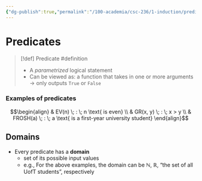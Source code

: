 ```yaml
---
{"dg-publish":true,"permalink":"/100-academia/csc-236/1-induction/predicates/","tags":["university","#lecture","#cs"],"created":"2024-08-04T19:29:44.192-04:00","updated":"2024-08-05T16:47:49.693-04:00"}
---
```


# Predicates

> [!def] Predicate #definition 
> - A *parametrized* logical statement
> - Can be viewed as: a function that takes in one or more arguments → only outputs `True` or `False`

### Examples of predicates

$$\begin{align} 
& EV(n) \; : \; n \text{ is even} \\
& GR(x, y) \; : \; x > y \\
& FROSH(a) \; : \; a \text{ is a first-year university student}
\end{align}$$



## Domains

- Every predicate has a **domain**
    - set of its possible input values
    - e.g., For the above examples, the domain can be $\mathbb{N}$, $\mathbb{R}$, “the set of all UofT students”, respectively